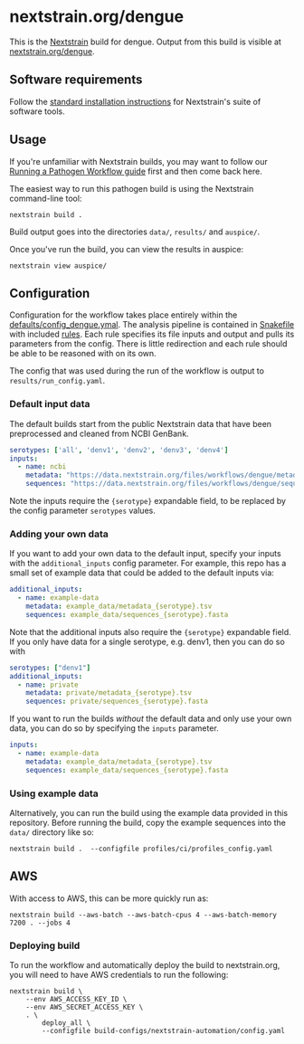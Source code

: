 # nextstrain.org/dengue

This is the [Nextstrain](https://nextstrain.org) build for dengue. Output from this build is visible at
[nextstrain.org/dengue](https://nextstrain.org/dengue).


## Software requirements

Follow the [standard installation instructions](https://docs.nextstrain.org/en/latest/install.html) for Nextstrain's suite of software tools.

## Usage

If you're unfamiliar with Nextstrain builds, you may want to follow our
[Running a Pathogen Workflow guide][] first and then come back here.

The easiest way to run this pathogen build is using the Nextstrain
command-line tool:

    nextstrain build .

Build output goes into the directories `data/`, `results/` and `auspice/`.

Once you've run the build, you can view the results in auspice:

    nextstrain view auspice/


## Configuration

Configuration for the workflow takes place entirely within the [defaults/config_dengue.ymal](defaults/config_dengue.yaml).
The analysis pipeline is contained in [Snakefile](Snakefile) with included [rules](rules).
Each rule specifies its file inputs and output and pulls its parameters from the config.
There is little redirection and each rule should be able to be reasoned with on its own.

The config that was used during the run of the workflow is output to `results/run_config.yaml`.

### Default input data

The default builds start from the public Nextstrain data that have been preprocessed
and cleaned from NCBI GenBank.

```yaml
serotypes: ['all', 'denv1', 'denv2', 'denv3', 'denv4']
inputs:
  - name: ncbi
    metadata: "https://data.nextstrain.org/files/workflows/dengue/metadata_{serotype}.tsv.zst"
    sequences: "https://data.nextstrain.org/files/workflows/dengue/sequences_{serotype}.fasta.zst"
```

Note the inputs require the `{serotype}` expandable field, to be replaced by
the config parameter `serotypes` values.

### Adding your own data

If you want to add your own data to the default input, specify your inputs with
the `additional_inputs` config parameter. For example, this repo has a small set
of example data that could be added to the default inputs via:

```yaml
additional_inputs:
  - name: example-data
    metadata: example_data/metadata_{serotype}.tsv
    sequences: example_data/sequences_{serotype}.fasta
```

Note that the additional inputs also require the `{serotype}` expandable field.
If you only have data for a single serotype, e.g. denv1, then you can do so with

```yaml
serotypes: ["denv1"]
additional_inputs:
  - name: private
    metadata: private/metadata_{serotype}.tsv
    sequences: private/sequences_{serotype}.fasta
```

If you want to run the builds _without_ the default data and only use your own
data, you can do so by specifying the `inputs` parameter.

```yaml
inputs:
  - name: example-data
    metadata: example_data/metadata_{serotype}.tsv
    sequences: example_data/sequences_{serotype}.fasta
```

### Using example data

Alternatively, you can run the build using the
example data provided in this repository.  Before running the build, copy the
example sequences into the `data/` directory like so:

    nextstrain build .  --configfile profiles/ci/profiles_config.yaml

## AWS

With access to AWS, this can be more quickly run as:

    nextstrain build --aws-batch --aws-batch-cpus 4 --aws-batch-memory 7200 . --jobs 4

[Nextstrain]: https://nextstrain.org
[augur]: https://docs.nextstrain.org/projects/augur/en/stable/
[auspice]: https://docs.nextstrain.org/projects/auspice/en/stable/index.html
[Installing Nextstrain guide]: https://docs.nextstrain.org/en/latest/install.html
[Running a Pathogen Workflow guide]: https://docs.nextstrain.org/en/latest/tutorials/running-a-workflow.html

### Deploying build

To run the workflow and automatically deploy the build to nextstrain.org,
you will need to have AWS credentials to run the following:

```
nextstrain build \
    --env AWS_ACCESS_KEY_ID \
    --env AWS_SECRET_ACCESS_KEY \
    . \
        deploy_all \
        --configfile build-configs/nextstrain-automation/config.yaml
```
